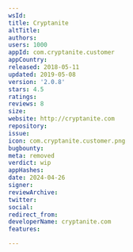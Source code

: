 ```yaml
---
wsId: 
title: Cryptanite
altTitle: 
authors: 
users: 1000
appId: com.cryptanite.customer
appCountry: 
released: 2018-05-11
updated: 2019-05-08
version: '2.0.8'
stars: 4.5
ratings: 
reviews: 8
size: 
website: http://cryptanite.com
repository: 
issue: 
icon: com.cryptanite.customer.png
bugbounty: 
meta: removed
verdict: wip
appHashes: 
date: 2024-04-26
signer: 
reviewArchive: 
twitter: 
social: 
redirect_from: 
developerName: cryptanite.com
features: 

---
```


